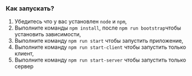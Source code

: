 ### Как запускать?

1. Убедитесь что у вас установлен `node` и `npm`,
2. Выполните команды `npm install`, после `npm run bootstrap`чтобы установить зависимости,
3. Выполните команду `npm run start` чтобы запустить приложение,
4. Выполните команду `npm run start-client` чтобы запустить только клиент,
5. Выполните команду `npm run start-server` чтобы запустить только сервер
